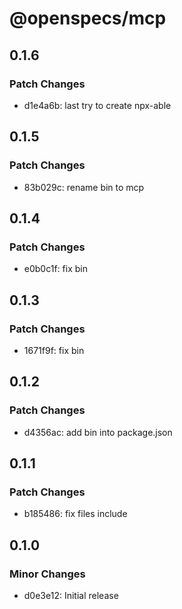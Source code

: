# @openspecs/mcp

## 0.1.6

### Patch Changes

- d1e4a6b: last try to create npx-able

## 0.1.5

### Patch Changes

- 83b029c: rename bin to mcp

## 0.1.4

### Patch Changes

- e0b0c1f: fix bin

## 0.1.3

### Patch Changes

- 1671f9f: fix bin

## 0.1.2

### Patch Changes

- d4356ac: add bin into package.json

## 0.1.1

### Patch Changes

- b185486: fix files include

## 0.1.0

### Minor Changes

- d0e3e12: Initial release
